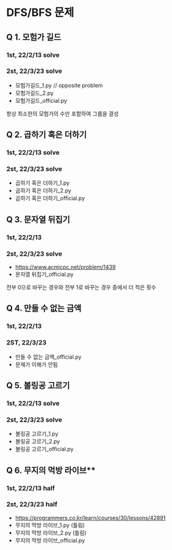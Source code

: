 # DFS/BFS 문제

## Q 1. 모험가 길드
### 1st, 22/2/13 solve
### 2st, 22/3/23 solve
- 모험가길드_1.py // opposite problem
- 모험가길드_2.py
- 모험가길드_official.py

항상 최소한의 모험가의 수만 포함하여 그룹을 결성

## Q 2. 곱하기 혹은 더하기
### 1st, 22/2/13 solve
### 2st, 22/3/23 solve

- 곱하기 혹은 더하기_1.py
- 곱하기 혹은 더하기_2.py
- 곱하기 혹은 더하기_official.py

## Q 3. 문자열 뒤집기
### 1st, 22/2/13 
### 2st, 22/3/23 solve
- https://www.acmicpc.net/problem/1439
- 문자열 뒤집기_official.py

전부 0으로 바꾸는 경우와 전부 1로 바꾸는 경우 중에서 더 적은 횟수
## Q 4. 만들 수 없는 금액
### 1st, 22/2/13 
### 2ST, 22/3/23

- 만들 수 없는 금액_official.py
- 문제가 이해가 안됨

## Q 5. 볼링공 고르기
### 1st, 22/2/13 solve
### 2st, 22/3/23 solve

- 볼링공 고르기_1.py
- 볼링공 고르기_2.py
- 볼링공 고르기_official.py

## Q 6. 무지의 먹방 라이브**
### 1st, 22/2/13 half
### 2st, 22/3/23 half
- https://programmers.co.kr/learn/courses/30/lessons/42891
- 무지의 먹방 라이브_1.py (틀림)
- 무지의 먹방 라이브_2.py (틀림)
- 무지의 먹방 라이브_official.py